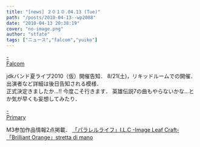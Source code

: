```yaml
---
title: "[news] ２０１０.04.13 (Tue)"
path: "/posts/2010-04-13--wp2088"
date: "2010-04-13 20:38:19"
cover: "no-image.png"
author: "stfate"
tags: ["ニュース","falcom","yuiko"]
---
```


<style type="text/css">
<!--
p {white-space: pre-wrap};
-->
</style>

<a class="topics" href="http://www.falcom.co.jp/info/index.html#jdk" target="_blank">- Falcom</a>
<div class="news">jdkバンド夏ライブ2010（仮）開催告知．
8/21(土)，リキッドルームでの開催．
出演者など詳細は後日告知される模様．
<div id="talk">正式決定きましたか…!! 今度こそ行きます．
英雄伝説7の曲もやらないかな…とか気が早くも妄想してみたり．</div></div>

<a class="topics" href="http://primary-yuiko.com/" target="_blank">- Primary</a>
<div class="news">M3参加作品情報2点掲載．
<a href="http://image.main.jp/parallel/" target="_blank">「パラレルライフ」I.L.C -Image Leaf Craft-</a>
<a href="http://www.tsukiko-voice.com/sdm_cd_BrilliantOrange.html" target="_blank">「Brilliant Orange」stretta di mano</a></div>